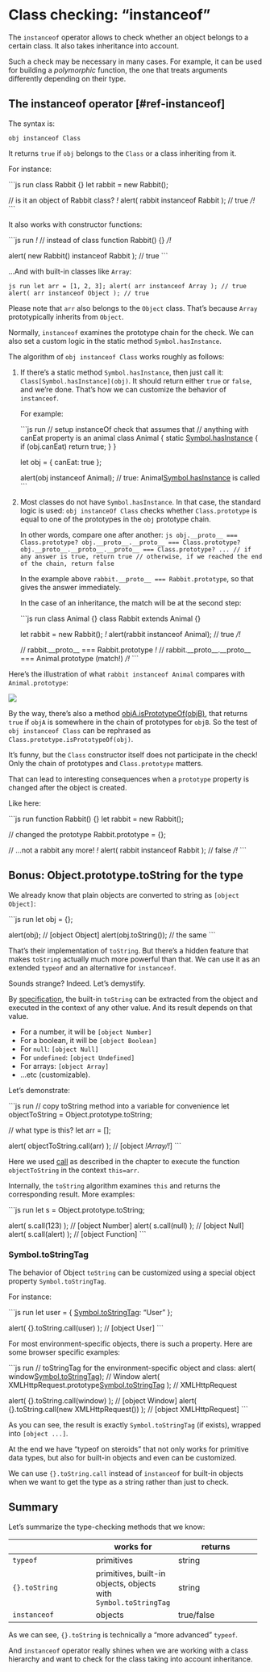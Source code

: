 # Class checking: “instanceof”

The `instanceof` operator allows to check whether an object belongs to a certain class. It also takes inheritance into account.

Such a check may be necessary in many cases. For example, it can be used for building a _polymorphic_ function, the one that treats arguments differently depending on their type.

## The instanceof operator \[\#ref-instanceof\]

The syntax is:

    obj instanceof Class

It returns `true` if `obj` belongs to the `Class` or a class inheriting from it.

For instance:

\`\`\`js run class Rabbit {} let rabbit = new Rabbit();

// is it an object of Rabbit class? _!_ alert( rabbit instanceof Rabbit ); // true _/!_ \`\`\`

It also works with constructor functions:

\`\`\`js run _!_ // instead of class function Rabbit() {} _/!_

alert( new Rabbit() instanceof Rabbit ); // true \`\`\`

…And with built-in classes like `Array`:

`js run let arr = [1, 2, 3]; alert( arr instanceof Array ); // true alert( arr instanceof Object ); // true`

Please note that `arr` also belongs to the `Object` class. That’s because `Array` prototypically inherits from `Object`.

Normally, `instanceof` examines the prototype chain for the check. We can also set a custom logic in the static method `Symbol.hasInstance`.

The algorithm of `obj instanceof Class` works roughly as follows:

1.  If there’s a static method `Symbol.hasInstance`, then just call it: `Class[Symbol.hasInstance](obj)`. It should return either `true` or `false`, and we’re done. That’s how we can customize the behavior of `instanceof`.

    For example:

    \`\`\`js run // setup instanceOf check that assumes that // anything with canEat property is an animal class Animal { static [Symbol.hasInstance](obj) { if (obj.canEat) return true; } }

    let obj = { canEat: true };

    alert(obj instanceof Animal); // true: Animal[Symbol.hasInstance](obj) is called \`\`\`

2.  Most classes do not have `Symbol.hasInstance`. In that case, the standard logic is used: `obj instanceOf Class` checks whether `Class.prototype` is equal to one of the prototypes in the `obj` prototype chain.

    In other words, compare one after another: `js obj.__proto__ === Class.prototype? obj.__proto__.__proto__ === Class.prototype? obj.__proto__.__proto__.__proto__ === Class.prototype? ... // if any answer is true, return true // otherwise, if we reached the end of the chain, return false`

    In the example above `rabbit.__proto__ === Rabbit.prototype`, so that gives the answer immediately.

    In the case of an inheritance, the match will be at the second step:

    \`\`\`js run class Animal {} class Rabbit extends Animal {}

    let rabbit = new Rabbit(); _!_ alert(rabbit instanceof Animal); // true _/!_

    // rabbit.\_\_proto\_\_ === Rabbit.prototype _!_ // rabbit.\_\_proto\_\_.\_\_proto\_\_ === Animal.prototype (match!) _/!_ \`\`\`

Here’s the illustration of what `rabbit instanceof Animal` compares with `Animal.prototype`:

![](instanceof.svg)

By the way, there’s also a method [objA.isPrototypeOf(objB)](mdn:js/object/isPrototypeOf), that returns `true` if `objA` is somewhere in the chain of prototypes for `objB`. So the test of `obj instanceof Class` can be rephrased as `Class.prototype.isPrototypeOf(obj)`.

It’s funny, but the `Class` constructor itself does not participate in the check! Only the chain of prototypes and `Class.prototype` matters.

That can lead to interesting consequences when a `prototype` property is changed after the object is created.

Like here:

\`\`\`js run function Rabbit() {} let rabbit = new Rabbit();

// changed the prototype Rabbit.prototype = {};

// …not a rabbit any more! _!_ alert( rabbit instanceof Rabbit ); // false _/!_ \`\`\`

## Bonus: Object.prototype.toString for the type

We already know that plain objects are converted to string as `[object Object]`:

\`\`\`js run let obj = {};

alert(obj); // \[object Object\] alert(obj.toString()); // the same \`\`\`

That’s their implementation of `toString`. But there’s a hidden feature that makes `toString` actually much more powerful than that. We can use it as an extended `typeof` and an alternative for `instanceof`.

Sounds strange? Indeed. Let’s demystify.

By [specification](https://tc39.github.io/ecma262/#sec-object.prototype.tostring), the built-in `toString` can be extracted from the object and executed in the context of any other value. And its result depends on that value.

- For a number, it will be `[object Number]`
- For a boolean, it will be `[object Boolean]`
- For `null`: `[object Null]`
- For `undefined`: `[object Undefined]`
- For arrays: `[object Array]`
- …etc (customizable).

Let’s demonstrate:

\`\`\`js run // copy toString method into a variable for convenience let objectToString = Object.prototype.toString;

// what type is this? let arr = \[\];

alert( objectToString.call(arr) ); // \[object *!*Array*/!*\] \`\`\`

Here we used [call](mdn:js/function/call) as described in the chapter [](info:call-apply-decorators) to execute the function `objectToString` in the context `this=arr`.

Internally, the `toString` algorithm examines `this` and returns the corresponding result. More examples:

\`\`\`js run let s = Object.prototype.toString;

alert( s.call(123) ); // \[object Number\] alert( s.call(null) ); // \[object Null\] alert( s.call(alert) ); // \[object Function\] \`\`\`

### Symbol.toStringTag

The behavior of Object `toString` can be customized using a special object property `Symbol.toStringTag`.

For instance:

\`\`\`js run let user = { [Symbol.toStringTag](#symbol.tostringtag): “User” };

alert( {}.toString.call(user) ); // \[object User\] \`\`\`

For most environment-specific objects, there is such a property. Here are some browser specific examples:

\`\`\`js run // toStringTag for the environment-specific object and class: alert( window[Symbol.toStringTag](#symbol.tostringtag)); // Window alert( XMLHttpRequest.prototype[Symbol.toStringTag](#symbol.tostringtag) ); // XMLHttpRequest

alert( {}.toString.call(window) ); // \[object Window\] alert( {}.toString.call(new XMLHttpRequest()) ); // \[object XMLHttpRequest\] \`\`\`

As you can see, the result is exactly `Symbol.toStringTag` (if exists), wrapped into `[object ...]`.

At the end we have “typeof on steroids” that not only works for primitive data types, but also for built-in objects and even can be customized.

We can use `{}.toString.call` instead of `instanceof` for built-in objects when we want to get the type as a string rather than just to check.

## Summary

Let’s summarize the type-checking methods that we know:

<table style="width:98%;"><colgroup><col style="width: 34%" /><col style="width: 30%" /><col style="width: 34%" /></colgroup><thead><tr class="header"><th></th><th>works for</th><th>returns</th></tr></thead><tbody><tr class="odd"><td><code>typeof</code></td><td>primitives</td><td>string</td></tr><tr class="even"><td><code>{}.toString</code></td><td>primitives, built-in objects, objects with <code>Symbol.toStringTag</code></td><td>string</td></tr><tr class="odd"><td><code>instanceof</code></td><td>objects</td><td>true/false</td></tr></tbody></table>

As we can see, `{}.toString` is technically a “more advanced” `typeof`.

And `instanceof` operator really shines when we are working with a class hierarchy and want to check for the class taking into account inheritance.
